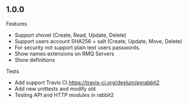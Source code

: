 1.0.0
----------------
Features
  - Support shovel (Create, Read, Update, Delete)
  - Support users account SHA256 + salt (Create, Update, Move, Delete)
  - For security not support plain text users passwords. 
  - Show names extensions on RMQ Servers
  - Show definitions
  
Tests
  - Add support Travis CI https://travis-ci.org/deslum/pyrabbit2
  - Add new unittests and modify old
  - Testing API and HTTP modules in rabbit2
